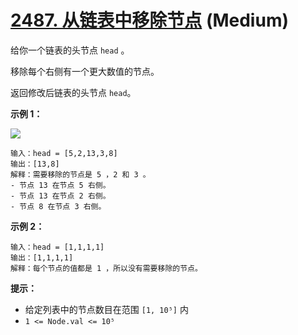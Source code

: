 # [2487. 从链表中移除节点][link] (Medium)

[link]: https://leetcode.cn/problems/remove-nodes-from-linked-list/

给你一个链表的头节点 `head` 。

移除每个右侧有一个更大数值的节点。

返回修改后链表的头节点 `head`。

**示例 1：**

![](https://assets.leetcode.com/uploads/2022/10/02/drawio.png)

```
输入：head = [5,2,13,3,8]
输出：[13,8]
解释：需要移除的节点是 5 ，2 和 3 。
- 节点 13 在节点 5 右侧。
- 节点 13 在节点 2 右侧。
- 节点 8 在节点 3 右侧。

```

**示例 2：**

```
输入：head = [1,1,1,1]
输出：[1,1,1,1]
解释：每个节点的值都是 1 ，所以没有需要移除的节点。

```

**提示：**

- 给定列表中的节点数目在范围 `[1, 10⁵]` 内
- `1 <= Node.val <= 10⁵`
